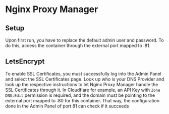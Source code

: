 # Nginx Proxy Manager

## Setup

Upon first run, you have to replace the default admin user and password. To do this, access the container through the external port mapped to :81.

## LetsEncrypt

To enable SSL Certificates, you must successfully log into the Admin Panel and select the SSL Certificates page. Look up who is your DNS Provider and look up the respective instructions to let Nginx Proxy Manager handle the SSL Certificates through it. In Cloudflare for example, an API Key with `Zone DNS:Edit` permission is required, and the domain must be pointing to the external port mapped to :80 for this container. That way, the configuration done in the Admin Panel of port 81 can check if it succeeds 

